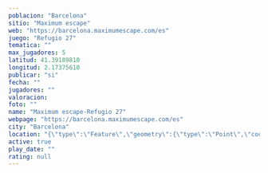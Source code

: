 ```yaml
---
poblacion: "Barcelona"
sitio: "Maximum escape"
web: "https://barcelona.maximumescape.com/es"
juego: "Refugio 27"
tematica: ""
max_jugadores: 5
latitud: 41.39189810
longitud: 2.17375610
publicar: "si"
fecha: ""
jugadores: ""
valoracion: 
foto: ""
name: "Maximum escape-Refugio 27"
webpage: "https://barcelona.maximumescape.com/es"
city: "Barcelona"
location: "{\"type\":\"Feature\",\"geometry\":{\"type\":\"Point\",\"coordinates\":[2.1737561,41.3918981]}}"
active: true
play_date: ""
rating: null
---
```

